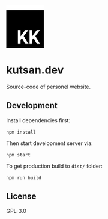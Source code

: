 <img width="100" src="https://github.com/kutsan/kutsan.dev/raw/master/.github/assets/logo.png" alt="Logo" />

# kutsan.dev

Source-code of personel website.

## Development

Install dependencies first:

```
npm install
```

Then start development server via:

```
npm start
```

To get production build to `dist/` folder:

```
npm run build
```

## License

GPL-3.0
